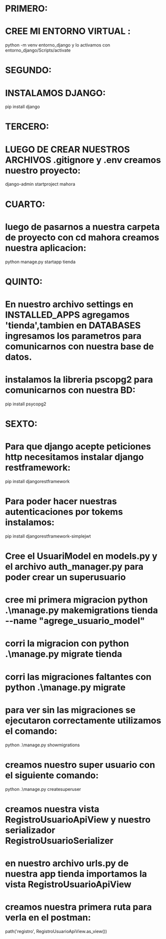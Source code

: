 # PRIMERO:
# CREE MI ENTORNO VIRTUAL : 
 python -m venv entorno_django y lo activamos con entorno_django/Scripts/activate
# SEGUNDO:
# INSTALAMOS DJANGO:
 pip install django
# TERCERO:
# LUEGO DE CREAR NUESTROS ARCHIVOS .gitignore y .env creamos nuestro proyecto:
django-admin startproject mahora
# CUARTO:
# luego de pasarnos a nuestra carpeta de proyecto con cd mahora creamos nuestra aplicacion:
python manage.py startapp tienda
# QUINTO:
# En nuestro archivo settings en INSTALLED_APPS agregamos 'tienda',tambien en DATABASES ingresamos  los parametros para comunicarnos con nuestra base de datos.
# instalamos la libreria pscopg2 para comunicarnos con nuestra BD:
pip install psycopg2
# SEXTO:
# Para que django acepte peticiones http necesitamos instalar django restframework:
pip install djangorestframework
# Para poder hacer nuestras autenticaciones por tokems instalamos:
pip install djangorestframework-simplejwt
# Cree el UsuariModel  en models.py y el archivo auth_manager.py para poder crear un superusuario
# cree mi primera migracion python .\manage.py makemigrations tienda --name "agrege_usuario_model"
# corri la migracion con python .\manage.py migrate tienda
# corri las migraciones faltantes con python .\manage.py migrate     
# para ver sin las migraciones se ejecutaron correctamente utilizamos el comando:
python .\manage.py showmigrations
# creamos nuestro super usuario con el siguiente comando:
python .\manage.py createsuperuser
# creamos nuestra vista RegistroUsuarioApiView y nuestro serializador RegistroUsuarioSerializer
# en nuestro archivo urls.py de nuestra app tienda importamos la vista RegistroUsuarioApiView
# creamos nuestra primera ruta para verla en el postman:
path('registro', RegistroUsuarioApiView.as_view())




